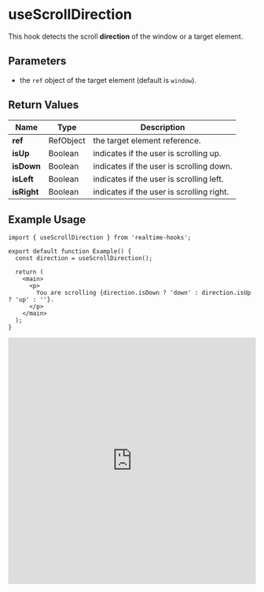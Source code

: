 # useScrollDirection

This hook detects the scroll **direction** of the window or a target element.

## Parameters

- the `ref` object of the target element (default is `window`).

## Return Values

| Name        | Type      | Description                               |
| ----------- | --------- | ----------------------------------------- |
| **ref**     | RefObject | the target element reference.             |
| **isUp**    | Boolean   | indicates if the user is scrolling up.    |
| **isDown**  | Boolean   | indicates if the user is scrolling down.  |
| **isLeft**  | Boolean   | indicates if the user is scrolling left.  |
| **isRight** | Boolean   | indicates if the user is scrolling right. |

## Example Usage

<!-- prettier-ignore -->
```tsx
import { useScrollDirection } from 'realtime-hooks';

export default function Example() {
  const direction = useScrollDirection();

  return (
    <main>
      <p>
        You are scrolling {direction.isDown ? 'down' : direction.isUp ? 'up' : ''}.
      </p>
    </main>
  );
}
```

<iframe src="https://codesandbox.io/embed/usescrolldirection-9ss6d2?fontsize=14&hidenavigation=1&module=%2Fsrc%2FComponent.tsx&theme=dark" style="width:100%; height:500px; border:0; overflow:hidden;" title="useScrollDirection" allow="accelerometer; ambient-light-sensor; camera; encrypted-media; geolocation; gyroscope; hid; microphone; midi; payment; usb; vr; xr-spatial-tracking" sandbox="allow-forms allow-modals allow-popups allow-presentation allow-same-origin allow-scripts"></iframe>
